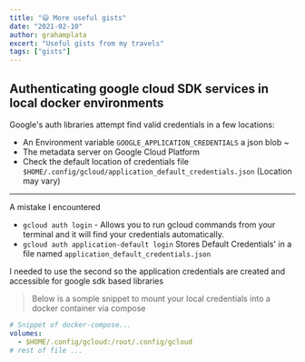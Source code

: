 ```yaml
---
title: "😃 More useful gists"
date: "2021-02-10"
author: grahamplata
excert: "Useful gists from my travels"
tags: ["gists"]
---
```


## Authenticating google cloud SDK services in local docker environments

Google's auth libraries attempt find valid credentials in a few locations:

- An Environment variable `GOOGLE_APPLICATION_CREDENTIALS` a json blob ~
- The metadata server on Google Cloud Platform
- Check the default location of credentials file `$HOME/.config/gcloud/application_default_credentials.json` (Location may vary)

---

A mistake I encountered 

- `gcloud auth login` - Allows you to run gcloud commands from your terminal and it will find your credentials automatically.
- `gcloud auth application-default login` Stores Default Credentials' in a file named `application_default_credentials.json`

I needed to use the second so the application credentials are created and accessible for google sdk based libraries

> Below is a somple snippet to mount your local credentials into a docker container via compose

```yaml
# Snippet of docker-compose...
volumes:
  - $HOME/.config/gcloud:/root/.config/gcloud
# rest of file ...
```
